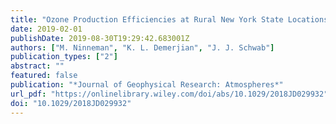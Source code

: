 ```yaml
---
title: "Ozone Production Efficiencies at Rural New York State Locations: Relationship to Oxides of Nitrogen Concentrations"
date: 2019-02-01
publishDate: 2019-08-30T19:29:42.683001Z
authors: ["M. Ninneman", "K. L. Demerjian", "J. J. Schwab"]
publication_types: ["2"]
abstract: ""
featured: false
publication: "*Journal of Geophysical Research: Atmospheres*"
url_pdf: "https://onlinelibrary.wiley.com/doi/abs/10.1029/2018JD029932"
doi: "10.1029/2018JD029932"
---
```


